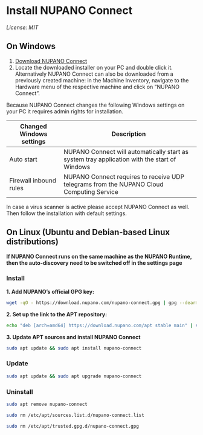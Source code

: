 # Install NUPANO Connect 
*License: MIT*

## On Windows
1. [Download NUPANO Connect](https://nupano-connect-releases.s3.eu-central-1.amazonaws.com/NUPANO_Connect_installer_2.1.0.exe)
2. Locate the downloaded installer on your PC and double click it.
Alternatively NUPANO Connect can also be downloaded from a previously created machine: in the Machine Inventory, navigate to the Hardware menu of the respective machine and click on “NUPANO Connect”.

Because NUPANO Connect changes the following Windows settings on your PC it requires admin rights for installation.

| Changed Windows settings    | Description |
| -------- | ------- |
| Auto start  | NUPANO Connect will automatically start as system tray application with the start of Windows    |
| Firewall inbound rules | NUPANO Connect requires to receive UDP telegrams from the NUPANO Cloud Computing Service     |

In case a virus scanner is active please accept NUPANO Connect as well. Then follow the installation with default settings.


## On Linux (Ubuntu and Debian-based Linux distributions)
**If NUPANO Connect runs on the same machine as the NUPANO Runtime, then the auto-discovery need to be switched off in the settings page**

### Install
**1. Add NUPANO’s official GPG key:**
```sh
wget -qO - https://download.nupano.com/nupano-connect.gpg | gpg --dearmor | sudo tee /etc/apt/trusted.gpg.d/nupano-connect.gpg > /dev/null
```

**2. Set up the link to the APT repository:**
```sh
echo "deb [arch=amd64] https://download.nupano.com/apt stable main" | sudo tee /etc/apt/sources.list.d/nupano-connect.list
```


**3. Update APT sources and install NUPANO Connect**
```sh
sudo apt update && sudo apt install nupano-connect
```


### Update
```sh
sudo apt update && sudo apt upgrade nupano-connect
```

### Uninstall
```sh
sudo apt remove nupano-connect
```
```sh
sudo rm /etc/apt/sources.list.d/nupano-connect.list
```
```sh
sudo rm /etc/apt/trusted.gpg.d/nupano-connect.gpg
```
